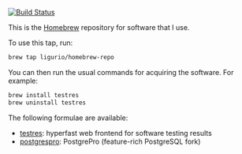 [![Build Status](https://travis-ci.org/ligurio/homebrew-postgrespro.svg?branch=master)](https://travis-ci.org/ligurio/homebrew-postgrespro)

This is the [Homebrew](https://brew.sh) repository for software that I use.

To use this tap, run:

```sh
brew tap ligurio/homebrew-repo
```

You can then run the usual commands for acquiring the software. For example:

```sh
brew install testres
brew uninstall testres
```

The following formulae are available:

- [testres](https://github.com/ligurio/testres): hyperfast web frontend for software testing results
- [postgrespro](https://postgrespro.ru/): PostgrePro (feature-rich PostgreSQL fork)
